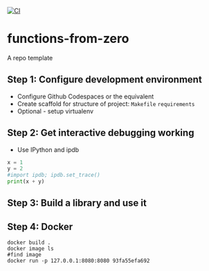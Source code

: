 [![CI](https://github.com/ai-product-manager/functions-from-zero/actions/workflows/main.yml/badge.svg)](https://github.com/ai-product-manager/functions-from-zero/actions/workflows/main.yml)

# functions-from-zero
A repo template

## Step 1: Configure development environment

* Configure Github Codespaces or the equivalent
* Create scaffold for structure of project: `Makefile` `requirements` 
* Optional - setup virtualenv

## Step 2: Get interactive debugging working

* Use IPython and ipdb

```python
x = 1
y = 2
#import ipdb; ipdb.set_trace()
print(x + y)
```

## Step 3: Build a library and use it

## Step 4: Docker
```
docker build . 
docker image ls 
#find image 
docker run -p 127.0.0.1:8080:8080 93fa55efa692
```